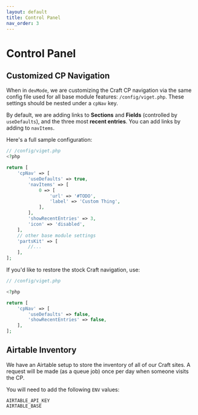 ```yaml
---
layout: default
title: Control Panel
nav_order: 3
---
```


# Control Panel

## Customized CP Navigation

When in `devMode`, we are customizing the Craft CP navigation via the same config file used for all base module features: `/config/viget.php`. These settings should be nested under a `cpNav` key.

By default, we are adding links to **Sections** and **Fields** (controlled by `useDefaults`), and the three most **recent entries**. You can add links by adding to `navItems`.

Here's a full sample configuration:

```php
// /config/viget.php
<?php

return [
    'cpNav' => [
        'useDefaults' => true,
        'navItems' => [
            0 => [
                'url' => '#TODO',
                'label' => 'Custom Thing',
            ],
        ],
        'showRecentEntries' => 3,
        'icon' => 'disabled',
    ],
    // other base module settings
    'partsKit' => [
        //...
    ],
];
```

If you'd like to restore the stock Craft navigation, use:

```php
// /config/viget.php

<?php

return [
    'cpNav' => [
        'useDefaults' => false,
        'showRecentEntries' => false,
    ],
];
```

## Airtable Inventory

We have an Airtable setup to store the inventory of all of our Craft sites. A request will be made (as a queue job) once per day when someone visits the CP.

You will need to add the following `ENV` values:

```
AIRTABLE_API_KEY
AIRTABLE_BASE
```
